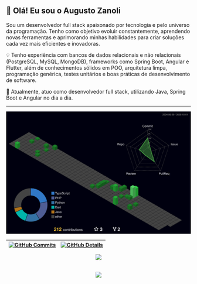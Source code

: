 
## 👋 Olá! Eu sou o Augusto Zanoli

Sou um desenvolvedor full stack apaixonado por tecnologia e pelo universo da programação. Tenho como objetivo evoluir constantemente, aprendendo novas ferramentas e aprimorando minhas habilidades para criar soluções cada vez mais eficientes e inovadoras.

💡 Tenho experiência com bancos de dados relacionais e não relacionais (PostgreSQL, MySQL, MongoDB), frameworks como Spring Boot, Angular e Flutter, além de conhecimentos sólidos em POO, arquitetura limpa, programação genérica, testes unitários e boas práticas de desenvolvimento de software.

🚀 Atualmente, atuo como desenvolvedor full stack, utilizando Java, Spring Boot e Angular no dia a dia.

---

  ![Status](./profile-3d-contrib/profile-night-green.svg)
  

  
 | [![GitHub Commits](http://github-profile-summary-cards.vercel.app/api/cards/productive-time?username=AugustoZanoli&theme=dracula&utcOffset=-3)](https://github.com/vn7n24fzkq/github-profile-summary-cards) | [![GitHub Details](http://github-profile-summary-cards.vercel.app/api/cards/profile-details?username=AugustoZanoli&theme=dracula)](https://github.com/vn7n24fzkq/github-profile-summary-cards) |  
 | ----------- | ----------- |


 
  <div align="center" >
<a href="https://skillicons.dev"   >
  <img src="https://skillicons.dev/icons?i=git,java, angular, springboot, flutter,react,next,vue,typescript,github,materialui,linux,postman,postgres, mongodb, mysql" />
</a>
  <br />

  </div>

 
##
   <div align="center" >
     <img src="https://github-profile-trophy.vercel.app/?username=AugustoZanoli&row=1&column=6&theme=dracula&margin-w=15&margin-h=15"/>
  </div>
  
